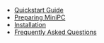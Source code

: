   * [Quickstart Guide](quickstart_guide.md)
  * [Preparing MiniPC](MiniPCinstall.md)
  * [Installation](AppInstall.md)
  * [Frequently Asked Questions](FAQ.md)